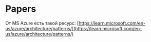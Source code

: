 # Papers

От MS Azure есть такой ресурс: [https://learn.microsoft.com/en-us/azure/architecture/patterns/](https://learn.microsoft.com/en-us/azure/architecture/patterns/)
